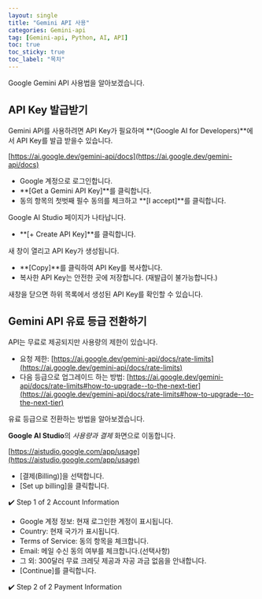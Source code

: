 ```yaml
---
layout: single
title: "Gemini API 사용"
categories: Gemini-api
tag: [Gemini-api, Python, AI, API]
toc: true
toc_sticky: true
toc_label: "목차"
---
```


Google Gemini API 사용법을 알아보겠습니다.

## API Key 발급받기

Gemini API를 사용하려면 API Key가 필요하며 **(Google AI for Developers)**에서 API Key를 발급 받을수 있습니다.

[https://ai.google.dev/gemini-api/docs](https://ai.google.dev/gemini-api/docs)

- Google 계정으로 로그인합니다.
- **[Get a Gemini API Key]**를 클릭합니다.
- 동의 항목의 첫벗째 필수 동의를 체크하고 **[I accept]**를 클릭합니다.

Google AI Studio 페이지가 나타납니다.

- **[+ Create API Key]**를 클릭합니다.

새 창이 열리고 API Key가 생성됩니다.

- **[Copy]**를 클릭하여 API Key를 복사합니다.
- 복사한 API Key는 안전한 곳에 저장합니다. (재발급이 불가능합니다.)

새창을 닫으면 하위 목록에서 생성된 API Key를 확인할 수 있습니다.

## Gemini API 유료 등급 전환하기

API는 무료로 제공되지만 사용량의 제한이 있습니다.

- 요청 제한: [https://ai.google.dev/gemini-api/docs/rate-limits](https://ai.google.dev/gemini-api/docs/rate-limits)
- 다음 등급으로 업그레이드 하는 방법: [https://ai.google.dev/gemini-api/docs/rate-limits#how-to-upgrade--to-the-next-tier](https://ai.google.dev/gemini-api/docs/rate-limits#how-to-upgrade--to-the-next-tier)

유료 등급으로 전환하는 방법을 알아보겠습니다.

**Google AI Studio**의 *사용량과 결제* 화면으로 이동합니다.

[https://aistudio.google.com/app/usage](https://aistudio.google.com/app/usage)

- [결제(Billing)]을 선택합니다.
- [Set up billing]을 클릭합니다.

✔️ Step 1 of 2 Account Information

- Google 계정 정보: 현재 로그인한 계정이 표시됩니다.
- Country: 현재 국가가 표시됩니다.
- Terms of Service: 동의 항목을 체크합니다.
- Email: 메일 수신 동의 여부를 체크합니다.(선택사항)
- 그 외: 300달러 무료 크레딧 제공과 자공 과금 없음을 안내합니다.
- [Continue]를 클릭합니다.

✔️ Step 2 of 2 Payment Information